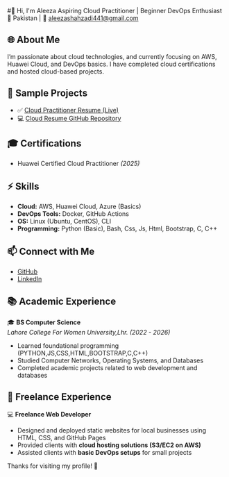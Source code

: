 #👋 Hi, I'm Aleeza
Aspiring Cloud Practitioner | Beginner DevOps Enthusiast  
📍 Pakistan | 📧 aleezashahzadi441@gmail.com

## 🌐 About Me
I’m passionate about cloud technologies, and currently focusing on AWS, Huawei Cloud, and DevOps basics. I have completed cloud certifications and hosted cloud-based projects.

## 📂 Sample Projects
- ✅ [Cloud Practitioner Resume (Live)](https://aleeza204.github.io/cloud-resume)  
- 💻 [Cloud Resume GitHub Repository](https://github.com/aleeza204/cloud-resume)

## 🎓 Certifications
- Huawei Certified Cloud Practitioner *(2025)*

## ⚡ Skills
- **Cloud:** AWS, Huawei Cloud, Azure (Basics)  
- **DevOps Tools:** Docker, GitHub Actions  
- **OS:** Linux (Ubuntu, CentOS), CLI  
- **Programming:** Python (Basic), Bash, Css, Js, Html, Bootstrap, C, C++

## 📫 Connect with Me
- [GitHub](https://github.com/aleeza204)  
- [LinkedIn](https://www.linkedin.com/in/www.linkedin.com/in/aleeza-shehzadi-201a7136a)
  
## 📚 Academic Experience
🎓 **BS Computer Science**  
*Lahore College For Women University,Lhr.* *(2022 - 2026)*  
- Learned foundational programming (PYTHON,JS,CSS,HTML,BOOTSTRAP,C,C++)  
- Studied Computer Networks, Operating Systems, and Databases  
- Completed academic projects related to web development and databases

## 💼 Freelance Experience
💻 **Freelance Web Developer**  
- Designed and deployed static websites for local businesses using HTML, CSS, and GitHub Pages  
- Provided clients with **cloud hosting solutions (S3/EC2 on AWS)**  
- Assisted clients with **basic DevOps setups** for small projects

Thanks for visiting my profile! 🙌
